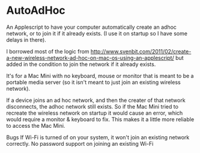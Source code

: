 AutoAdHoc
=========

An Applescript to have your computer automatically create an adhoc network, or to join it if it already exists. (I use it on startup so I have some delays in there).

I borrowed most of the logic from http://www.svenbit.com/2011/02/create-a-new-wireless-network-ad-hoc-on-mac-os-using-an-applescript/
but added in the condition to join the network if it already exists.


  It's for a Mac Mini with no keyboard, mouse or monitor that is meant to be a portable media server (so it isn't meant to just join an existing wireless network).

  If a device joins an ad hoc network, and then the creater of that network disconnects, the adhoc network still exists. So if the Mac Mini tried to recreate the wireless network on startup it would cause an error, which would require a monitor & keyboard to fix. This makes it a little more reliable to access the Mac Mini.

Bugs
If Wi-Fi is turned of on your system, it won't join an existing network correctly.
No password support on joining an existing Wi-Fi
